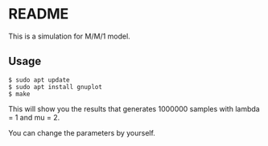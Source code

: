 # README
This is a simulation for M/M/1 model.

## Usage
```
$ sudo apt update
$ sudo apt install gnuplot
$ make
```
This will show you the results that generates 1000000 samples with lambda = 1 and mu = 2.

You can change the parameters by yourself.
